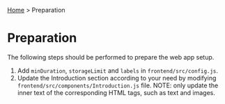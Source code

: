 [Home](../README.md) > Preparation

# Preparation

The following steps should be performed to prepare the web app setup.

1. Add `minDuration`, `storageLimit` and `labels` in `frontend/src/config.js`.
2. Update the Introduction section according to your need by modifying `frontend/src/components/Introduction.js` file. NOTE: only update the inner text of the corresponding HTML tags, such as text and images.
